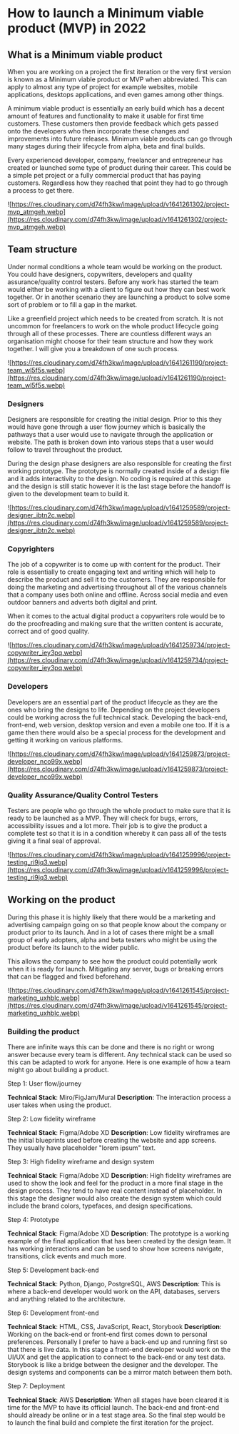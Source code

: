 # How to launch a Minimum viable product (MVP) in 2022

## What is a Minimum viable product

When you are working on a project the first iteration or the very first version is known as a Minimum viable product or MVP when abbreviated. This can apply to almost any type of project for example websites, mobile applications, desktops applications, and even games among other things.

A minimum viable product is essentially an early build which has a decent amount of features and functionality to make it usable for first time customers. These customers then provide feedback which gets passed onto the developers who then incorporate these changes and improvements into future releases. Minimum viable products can go through many stages during their lifecycle from alpha, beta and final builds.

Every experienced developer, company, freelancer and entrepreneur has created or launched some type of product during their career. This could be a simple pet project or a fully commercial product that has paying customers. Regardless how they reached that point they had to go through a process to get there.

![https://res.cloudinary.com/d74fh3kw/image/upload/v1641261302/project-mvp_atmgeh.webp](https://res.cloudinary.com/d74fh3kw/image/upload/v1641261302/project-mvp_atmgeh.webp)

## Team structure

Under normal conditions a whole team would be working on the product. You could have designers, copywriters, developers and quality assurance/quality control testers. Before any work has started the team would either be working with a client to figure out how they can best work together. Or in another scenario they are launching a product to solve some sort of problem or to fill a gap in the market.

Like a greenfield project which needs to be created from scratch. It is not uncommon for freelancers to work on the whole product lifecycle going through all of these processes. There are countless different ways an organisation might choose for their team structure and how they work together. I will give you a breakdown of one such process.

![https://res.cloudinary.com/d74fh3kw/image/upload/v1641261190/project-team_wl5f5s.webp](https://res.cloudinary.com/d74fh3kw/image/upload/v1641261190/project-team_wl5f5s.webp)

### Designers

Designers are responsible for creating the initial design. Prior to this they would have gone through a user flow journey which is basically the pathways that a user would use to navigate through the application or website. The path is broken down into various steps that a user would follow to travel throughout the product.

During the design phase designers are also responsible for creating the first working prototype. The prototype is normally created inside of a design file and it adds interactivity to the design. No coding is required at this stage and the design is still static however it is the last stage before the handoff is given to the development team to build it.

![https://res.cloudinary.com/d74fh3kw/image/upload/v1641259589/project-designer_ibtn2c.webp](https://res.cloudinary.com/d74fh3kw/image/upload/v1641259589/project-designer_ibtn2c.webp)

### Copyrighters

The job of a copywriter is to come up with content for the product. Their role is essentially to create engaging text and writing which will help to describe the product and sell it to the customers. They are responsible for doing the marketing and advertising throughout all of the various channels that a company uses both online and offline. Across social media and even outdoor banners and adverts both digital and print.

When it comes to the actual digital product a copywriters role would be to do the proofreading and making sure that the written content is accurate, correct and of good quality.

![https://res.cloudinary.com/d74fh3kw/image/upload/v1641259734/project-copywriter_iey3pq.webp](https://res.cloudinary.com/d74fh3kw/image/upload/v1641259734/project-copywriter_iey3pq.webp)

### Developers

Developers are an essential part of the product lifecycle as they are the ones who bring the designs to life. Depending on the project developers could be working across the full technical stack. Developing the back-end, front-end, web version, desktop version and even a mobile one too. If it is a game then there would also be a special process for the development and getting it working on various platforms.

![https://res.cloudinary.com/d74fh3kw/image/upload/v1641259873/project-developer_nco99x.webp](https://res.cloudinary.com/d74fh3kw/image/upload/v1641259873/project-developer_nco99x.webp)

### Quality Assurance/Quality Control Testers

Testers are people who go through the whole product to make sure that it is ready to be launched as a MVP. They will check for bugs, errors, accessibility issues and a lot more. Their job is to give the product a complete test so that it is in a condition whereby it can pass all of the tests giving it a final seal of approval.

![https://res.cloudinary.com/d74fh3kw/image/upload/v1641259996/project-testing_ri9jq3.webp](https://res.cloudinary.com/d74fh3kw/image/upload/v1641259996/project-testing_ri9jq3.webp)

## Working on the product

During this phase it is highly likely that there would be a marketing and advertising campaign going on so that people know about the company or product prior to its launch. And in a lot of cases there might be a small group of early adopters, alpha and beta testers who might be using the product before its launch to the wider public.

This allows the company to see how the product could potentially work when it is ready for launch. Mitigating any server, bugs or breaking errors that can be flagged and fixed beforehand.

![https://res.cloudinary.com/d74fh3kw/image/upload/v1641261545/project-marketing_uxhblc.webp](https://res.cloudinary.com/d74fh3kw/image/upload/v1641261545/project-marketing_uxhblc.webp)

### Building the product

There are infinite ways this can be done and there is no right or wrong answer because every team is different. Any technical stack can be used so this can be adapted to work for anyone. Here is one example of how a team might go about building a product.

Step 1: User flow/journey

**Technical Stack**: Miro/FigJam/Mural
**Description**: The interaction process a user takes when using the product.

Step 2: Low fidelity wireframe

**Technical Stack**: Figma/Adobe XD
**Description**: Low fidelity wireframes are the initial blueprints used before creating the website and app screens. They usually have placeholder "lorem ipsum" text.

Step 3: High fidelity wireframe and design system

**Technical Stack**: Figma/Adobe XD
**Description**: High fidelity wireframes are used to show the look and feel for the product in a more final stage in the design process. They tend to have real content instead of placeholder. In this stage the designer would also create the design system which could include the brand colors, typefaces, and design specifications.

Step 4: Prototype

**Technical Stack**: Figma/Adobe XD
**Description**: The prototype is a working example of the final application that has been created by the design team. It has working interactions and can be used to show how screens navigate, transitions, click events and much more.

Step 5: Development back-end

**Technical Stack**: Python, Django, PostgreSQL, AWS
**Description**: This is where a back-end developer would work on the API, databases, servers and anything related to the architecture.

Step 6: Development front-end

**Technical Stack**: HTML, CSS, JavaScript, React, Storybook
**Description**: Working on the back-end or front-end first comes down to personal preferences. Personally I prefer to have a back-end up and running first so that there is live data. In this stage a front-end developer would work on the UI/UX and get the application to connect to the back-end or any test data. Storybook is like a bridge between the designer and the developer. The design systems and components can be a mirror match between them both.

Step 7: Deployment

**Technical Stack**: AWS
**Description**: When all stages have been cleared it is time for the MVP to have its official launch. The back-end and front-end should already be online or in a test stage area. So the final step would be to launch the final build and complete the first iteration for the project.
